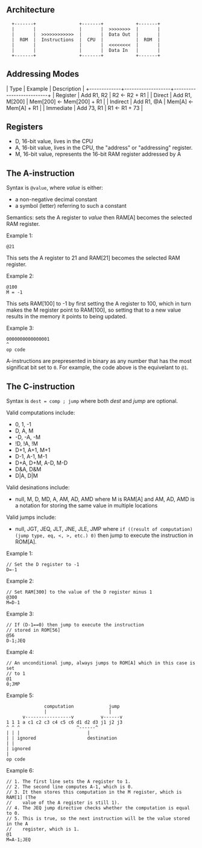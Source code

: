 Architecture
------------

      +-------+                +-------+            +-------+
      |       |                |       |  >>>>>>>>  |       |
      |       |  >>>>>>>>>>>>  |       |  Data Out  |       |
      |  ROM  |  Instructions  |  CPU  |            |  ROM  |
      |       |                |       |  <<<<<<<<  |       |
      |       |                |       |  Data In   |       |
      +-------+                +-------+            +-------+



Addressing Modes
----------------

| Type        | Example           | Description              |
+-------------+-------------------+--------------------------+
| Register    | Add R1, R2        | R2       ← R2 + R1       |
| Direct      | Add R1, M[200]    | Mem[200] ← Mem[200] + R1 |
| Indirect    | Add R1, @A        | Mem[A]   ← Mem[A] + R1   |
| Immediate   | Add 73, R1        | R1       ← R1 + 73       |



Registers
---------

- D, 16-bit value, lives in the CPU
- A, 16-bit value, lives in the CPU, the "address" or "addressing" register.
- M, 16-bit value, represents the 16-bit RAM register addressed by A



The A-instruction
-----------------

Syntax is `@value`, where _value_ is either:
- a non-negative decimal constant
- a symbol (letter) referring to such a constant

Semantics: sets the A register to _value_ then RAM[A] becomes the selected RAM
register.

Example 1:

    @21

This sets the A register to 21 and RAM[21] becomes the selected RAM register.


Example 2:

    @100
    M = -1

This sets RAM[100] to -1 by first setting the A register to 100, which in turn
makes the M register point to RAM[100], so setting that to a new value results
in the memory it points to being updated.


Example 3:

    0000000000000001
    ^
    op code


A-instructions are prepresented in binary as any number that has the most
significat bit set to `0`. For example, the code above is the equivelant to
`@1`.



The C-instruction
-----------------

Syntax is `dest = comp ; jump` where both _dest_ and _jump_ are optional.

Valid computations include:
  - 0, 1, -1
  - D, A, M
  - -D, -A, -M
  - !D, !A, !M
  - D+1, A+1, M+1
  - D-1, A-1, M-1
  - D+A, D+M, A-D, M-D
  - D&A, D&M
  - D|A, D|M

Valid desinations include:
  - null, M, D, MD, A, AM, AD, AMD
      where M is RAM[A] and AM, AD, AMD is a notation for storing the same
      value in multiple locations

Valid jumps include:
  - null, JGT, JEQ, JLT, JNE, JLE, JMP
      where `if ((result of computation) (jump type, eq, <, >, etc.) 0)` then
      jump to execute the instruction in ROM[A].

Example 1:

    // Set the D register to -1
    D=-1


Example 2:

    // Set RAM[300] to the value of the D register minus 1
    @300
    M=D-1


Example 3:

    // If (D-1==0) then jump to execute the instruction
    // stored in ROM[56]
    @56
    D-1;JEQ


Example 4:

    // An unconditional jump, always jumps to ROM[A] which in this case is set
    // to 1
    @1
    0;JMP

Example 5:

                  computation             jump
                  |                       |
          v-----------------v          v------v
    1 1 1 a c1 c2 c3 c4 c5 c6 d1 d2 d3 j1 j2 j3
    ^ ^ ^                     ^------^
    | | |                         |
    | | ignored                   destination
    | |
    | ignored
    |
    op code


Example 6:

    // 1. The first line sets the A register to 1.
    // 2. The second line computes A-1, which is 0.
    // 3. It then stores this computation in the M register, which is RAM[1] (The
    //    value of the A register is still 1).
    // 4. The JEQ jump directive checks whether the computation is equal to 0.
    // 5. This is true, so the next instruction will be the value stored in the A
    //    register, which is 1.
    @1
    M=A-1;JEQ
